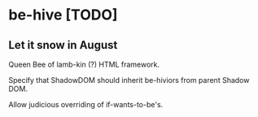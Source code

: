 # be-hive [TODO]

## Let it snow in August

Queen Bee of lamb-kin (?) HTML framework.

Specify that ShadowDOM should inherit be-hiviors from parent Shadow DOM.

Allow judicious overriding of if-wants-to-be's. 
